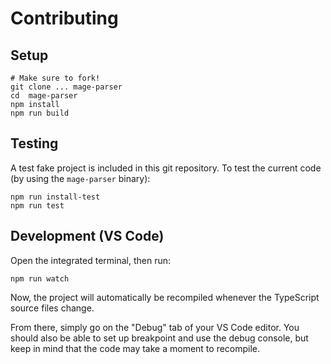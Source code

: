 Contributing
============

Setup
-----

```shell
# Make sure to fork!
git clone ... mage-parser
cd  mage-parser
npm install
npm run build
```

Testing
-------

A test fake project is included in this git repository. To test
the current code (by using the `mage-parser` binary):

```shell
npm run install-test
npm run test
```

Development (VS Code)
----------------------

Open the integrated terminal, then run:

```shell
npm run watch
```

Now, the project will automatically be recompiled whenever
the TypeScript source files change.

From there, simply go on the "Debug" tab
of your VS Code editor. You should also
be able to set up breakpoint and use the debug console, 
but keep in mind that the code may take a moment
to recompile.
